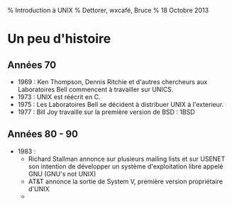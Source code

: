 % Introduction à UNIX
% Dettorer, wxcafé, Bruce
% 18 Octobre 2013

# Un peu d'histoire

## Années 70

- 1969 : Ken Thompson, Dennis Ritchie et d'autres chercheurs aux
  Laboratoires Bell commencent à travailler sur UNICS.
- 1973 : UNIX est réécrit en C.
- 1975 : Les Laboratoires Bell se décident à distribuer UNIX à
  l'exterieur.
- 1977 : Bill Joy travaille sur la première version de BSD : 1BSD

## Années 80 - 90

- 1983 : 
    - Richard Stallman annonce sur plusieurs mailing lists et sur
      USENET son intention de développer un système d'exploitation libre
      appelé GNU (GNU's not UNIX)
    - AT&T annonce la sortie de System V, première version propriétaire
      d'UNIX
    - 
